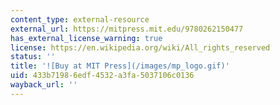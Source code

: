```yaml
---
content_type: external-resource
external_url: https://mitpress.mit.edu/9780262150477
has_external_license_warning: true
license: https://en.wikipedia.org/wiki/All_rights_reserved
status: ''
title: '![Buy at MIT Press](/images/mp_logo.gif)'
uid: 433b7198-6edf-4532-a3fa-5037106c0136
wayback_url: ''
---
```

